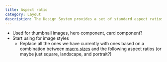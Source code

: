 ```yaml
---
title: Aspect ratio
category: Layout
description: The Design System provides a set of standard aspect ratios, based on industry standards. Using standard ratios can help with responsive designs by ensuring elements, such as images, videos, containers, and other components, can scale to the window or their container while preserving their intended proportions.
---
```


<!--twig
{% set aspect_ratios = [
  {
    token: "square",
    value: "1 : 1",
    description: "Most useful for illustrations and profile pictures, which are often fully rounded. Also best for Hero images and video backgrounds at <a href=\"/layout/breakpoints\">extra small breakpoints</a> and below.",
  },
  {
    token: "landscape",
    value: "4 : 3",
    description: "Best for regular photography.",
  },
  {
    token: "portrait",
    value: "3 : 4",
    description: "Best for regular photography.",
  },
  {
    token: "widescreen",
    value: "16 : 9",
    description: "Best for Hero images and video backgrounds at medium breakpoints and below.",
  },
  {
    token: "ultrawide",
    value: "21 : 9",
    description: "Best for Hero images and video backgrounds at breakpoints above medium.",
  },
] %}

<dl class="aspect-ratio-chart font-variant-tabular-nums dl--semantic">
  {% for aspect_ratio in aspect_ratios %}
    <div>
      <dt><code>{{ aspect_ratio.token }}</code></dt>
      <dd style="aspect-ratio: var(--tcds-aspect-ratio-{{ aspect_ratio.token }})">
        {{ aspect_ratio.value }}
      </dd>
    </div>
  {% endfor %}
</dl>
twig-->

* Used for thumbnail images, hero component, card component?
* Start using for image styles
  * Replace all the ones we have currently with ones based on a combination between [macro sizes](/layout/space-and-size) and the following aspect ratios (or maybe just square, landscape, and portrait?)